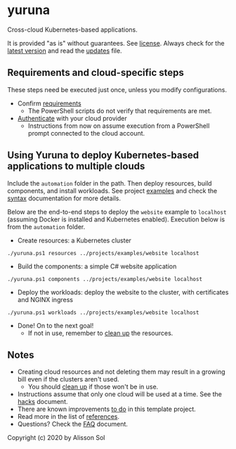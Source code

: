 # yuruna

Cross-cloud Kubernetes-based applications.

It is provided "as is" without guarantees. See [license](LICENSE.md). Always check for the [latest version](https://bit.ly/asol-yrn) and read the [updates](docs/updates.md) file.

## Requirements and cloud-specific steps

These steps need be executed just once, unless you modify configurations.

- Confirm [requirements](docs/requirements.md)
  - The PowerShell scripts do not verify that requirements are met.
- [Authenticate](docs/authenticate.md) with your cloud provider
  - Instructions from now on assume execution from a PowerShell prompt connected to the cloud account.

## Using Yuruna to deploy Kubernetes-based applications to multiple clouds

Include the `automation` folder in the path. Then deploy resources, build components, and install workloads. See project [examples](projects/examples/README.md) and check the [syntax](docs/yuruna.md) documentation for more details.

Below are the end-to-end steps to deploy the `website` example to `localhost` (assuming Docker is installed and Kubernetes enabled). Execution below is from the `automation` folder.

- Create resources: a Kubernetes cluster

```shell
./yuruna.ps1 resources ../projects/examples/website localhost
```

- Build the components: a simple C# website application

```shell
./yuruna.ps1 components ../projects/examples/website localhost
```

- Deploy the  workloads: deploy the website to the cluster, with certificates and NGINX ingress

```shell
./yuruna.ps1 workloads ../projects/examples/website localhost
```

- Done! On to the next goal!
  - If not in use, remember to [clean up](docs/cleanup.md) the resources.

## Notes

- Creating cloud resources and not deleting them may result in a growing bill even if the clusters aren't used.
  - You should [clean up](docs/cleanup.md) if those won't be in use.
- Instructions assume that only one cloud will be used at a time. See the [hacks](docs/hacks.md) document.
- There are known improvements [to do](docs/todo.md) in this template project.
- Read more in the list of [references](docs/references.md).
- Questions? Check the [FAQ](docs/faq.md) document.

Copyright (c) 2020 by Alisson Sol
